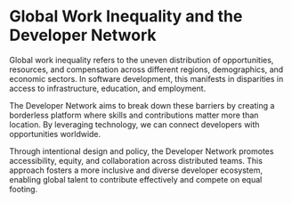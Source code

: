 # Global Work Inequality and the Developer Network

Global work inequality refers to the uneven distribution of opportunities, resources, and compensation across different regions, demographics, and economic sectors. In software development, this manifests in disparities in access to infrastructure, education, and employment.

The Developer Network aims to break down these barriers by creating a borderless platform where skills and contributions matter more than location. By leveraging technology, we can connect developers with opportunities worldwide.

Through intentional design and policy, the Developer Network promotes accessibility, equity, and collaboration across distributed teams. This approach fosters a more inclusive and diverse developer ecosystem, enabling global talent to contribute effectively and compete on equal footing.
